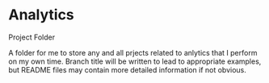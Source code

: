 # Analytics
Project Folder

A folder for me to store any and all prjects related to anlytics that I perform on my own time. Branch title will be written to lead to appropriate examples, but README files may contain more detailed information if not obvious. 
